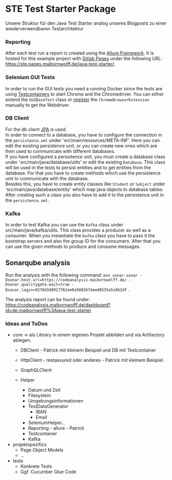 # STE Test Starter Package

Unsere Struktur für den Java Test Starter analog unseres Blogposts zu einer wiederverwendbaren Testarchitektur

### Reporting

After each test run a report is created using the [Allure Framework](https://docs.qameta.io/allure/). It is hosted for
this example project with [Gitlab Pages](https://docs.gitlab.com/ee/user/project/pages/) under the following
URL: https://ste.pages.maibornwolff.de/java-test-starter/.

### Selenium GUI Tests

In order to run the GUI tests you need a running Docker since the tests are
using [Testcontainers](https://www.testcontainers.org/modules/webdriver_containers/) to start Chrome and the
Chromedriver. You can either extend the `GUIBaseTest` class
or [register](https://junit.org/junit5/docs/current/user-guide/#extensions-registration-programmatic)
the `ChromeBrowserExtension` manually to get the Webdriver.

### DB Client

For the db client [JPA](https://docs.spring.io/spring-data/jpa/docs/current/reference/html/#reference) is used.\
In order to connect to a database, you have to configure the connection in the `persistence.xml` under
'src/main/resources/META-INF'. Here you can edit the existing persistence unit, or you can create new ones which are
then used to communicate with different databases.\
If you have configured a persistence unit, you must create a database class under 'src/main/java/database/utils' or edit
the existing `Database`. This class will be used in the tests to persist entities and to get entities from the database.
For that you have to create methods which use the persistence unit to communicate with the database.\
Besides this, you have to create entity classes like `Student` or `Subject` under 'src/main/java/database/entity' which
map java objects to database tables. After creating such a class you also have to add it to the persistence unit in
the `persistence.xml`.

### Kafka

In order to test Kafka you can use the `Kafka` class under src/main/java/kafka/utils. This class provides a producer 
as well as a consumer. When you instantiate the `Kafka` class you have to pass it the bootstrap servers and also the 
group ID for the consumers. After that you can use the given methods to produce and consume messages.

## Sonarqube analysis

Run the analysis with the following
command: `mvn sonar:sonar -Dsonar.host.url=https://codeanalysis.maibornwolff.de/ -Dsonar.qualitygate.wait=true -Dsonar.login=9278d3d8917762ae0a508267deed0535a5c862df`
.

The analysis report can be found
under: https://codeanalysis.maibornwolff.de/dashboard?id=de.maibornwolff%3Ajava-test-starter

### Ideas and ToDos

* core -> als Library in einem eigenen Projekt abbilden und via Artifactory ablegen.
	* DBClient - Patrick mit kleinem Beispiel und DB mit Testcontainer

	* HttpClient - restassured oder anderes - Patrick mit kleinem Beispiel
	* GraphQLClient
	* Helper
		* Datum und Zeit
		* Filesystem
		* Umgebungsinformationen
		* TestDataGenerator
			* IBAN
			* Email
        * SeleniumHelper…
		* Reporting - allure - Patrick
		* Testcontainer
		* Kafka
* projektspezifics
    * Page Object Models
    * …
* tests
    * Konkrete Tests
    * Ggf. Cucumber Glue Code
